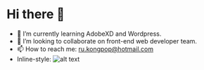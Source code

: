 # Hi there 👋
- 🌱 I’m currently learning AdobeXD and Wordpress.
- 👯 I’m looking to collaborate on front-end web developer team.
- 📫 How to reach me: ru.kongpop@hotmail.com
- Inline-style: 
![alt text](https://encrypted-tbn0.gstatic.com/images?q=tbn:ANd9GcQ_CPhcKsCFD3uoZKmzkRIvJVHj76YYNeCrSGQvfCLGf-S87oQuYb6Jo5w2Im3bxu_h5kQ&usqp=CAU "Logo Title Text 1")
<!--
**kongpop1235/kongpop1235** is a ✨ _special_ ✨ repository because its `README.md` (this file) appears on your GitHub profile.

Here are some ideas to get you started:

- 🔭 I’m currently working on ...
- 🌱 I’m currently learning ...
- 👯 I’m looking to collaborate on ...
- 🤔 I’m looking for help with ...
- 💬 Ask me about ...
- 📫 How to reach me: ...
- 😄 Pronouns: ...
- ⚡ Fun fact: ...
-->
